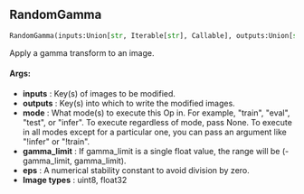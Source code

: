## RandomGamma
```python
RandomGamma(inputs:Union[str, Iterable[str], Callable], outputs:Union[str, Iterable[str]], mode:Union[NoneType, str, Iterable[str]]=None, gamma_limit:Union[float, Tuple[float, float]]=(80, 120), eps:float=1e-07)
```
Apply a gamma transform to an image.

#### Args:

* **inputs** :  Key(s) of images to be modified.
* **outputs** :  Key(s) into which to write the modified images.
* **mode** :  What mode(s) to execute this Op in. For example, "train", "eval", "test", or "infer". To execute            regardless of mode, pass None. To execute in all modes except for a particular one, you can pass an argument            like "!infer" or "!train".
* **gamma_limit** :  If gamma_limit is a single float value, the range will be (-gamma_limit, gamma_limit).
* **eps** :  A numerical stability constant to avoid division by zero.
* **Image types** :         uint8, float32    